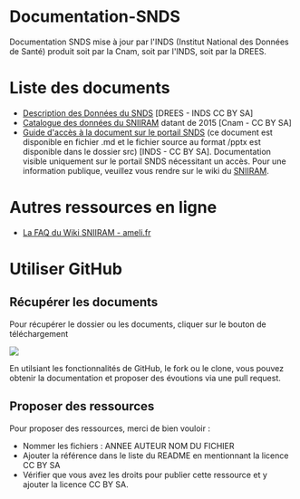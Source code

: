 # Documentation-SNDS
Documentation SNDS mise à jour par l'INDS (Institut National des Données de Santé) produit soit par la Cnam, soit par l'INDS, soit par la DREES.

# Liste des documents
- [Description des Données du SNDS](https://github.com/indsante/Documentation-SNDS/blob/master/2019DREESINDS_%20Description_Donnees%20du_SNDS.md) [DREES - INDS CC BY SA]
- [Catalogue des données du SNIIRAM](https://github.com/indsante/Documentation-SNDS/blob/master/2015Cnam_Catalogue%20Donn%C3%A9es_SNIIRAM_CnamCCBYSA.xlsm) datant de 2015 [Cnam - CC BY SA]
- [Guide d'accès à la document sur le portail SNDS](https://github.com/indsante/Documentation-SNDS/blob/master/2019INDS_Trouver_la_doc_sur_le_portail_SNDS.md) (ce document est disponible en fichier .md et le fichier source au format /pptx est disponible dans le dossier src) [INDS - CC BY SA]. Documentation visible uniquement sur le portail SNDS nécessitant un accès. Pour une information publique, veuillez vous rendre sur le wiki du [SNIIRAM](http://open-data-assurance-maladie.ameli.fr/wiki-sniiram/index.php).

# Autres ressources en ligne
- [La FAQ du Wiki SNIIRAM - ameli.fr](http://open-data-assurance-maladie.ameli.fr/wiki-sniiram/index.php/Questions-Réponses#Comment_d.C3.A9nombrer_les_pharmacies_.3F)

# Utiliser GitHub
## Récupérer les documents
Pour récupérer le dossier ou les documents, cliquer sur le bouton de téléchargement

![](img/downloadfile.png)

En utilsiant les fonctionnalités de GitHub, le fork ou le clone, vous pouvez obtenir la documentation et proposer des évoutions via une pull request.

## Proposer des ressources
Pour proposer des ressources, merci de bien vouloir :
- Nommer les fichiers : ANNEE AUTEUR NOM DU FICHIER
- Ajouter la référence dans le liste du README en mentionnant la licence CC BY SA
- Vérifier que vous avez les droits pour publier cette ressource et y ajouter la licence CC BY SA.
